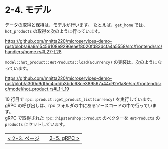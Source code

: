 # 2-4. モデル

データの取得と保持は、モデルが行います。
たとえば、`get_home` では、 `hot_products` の取得を次のように行っています。

https://github.com/mnitta220/microservices-demo-rust/blob/a9a9a15456108e9296eaef8020fd83dcfa4a5558/src/frontend/src/handlers/home.rs#L27-L28

`model::hot_product::HotProducts::load(&currency)` の実装は、次のようになっています。

https://github.com/mnitta220/microservices-demo-rust/blob/a300d9df5c4cddb3bdc68ce389567a44c92e1a8e/src/frontend/src/model/hot_product.rs#L1-L19

10 行目で `rpc::product::get_product_list(currency)` を実行しています。gRPC の呼び出しは、rpc フォルダの中にあるソースコードの中で行っています。  
gRPC で取得された `rpc::hipstershop::Product` のベクターを `HotProducts` の `products` にセットしています。

<table style="width: 90%; margin-top: 20px;">
<tr>
<td style="text-align: left"><a href="./2-3.page.md">&lt;&nbsp;2-3. ページ</a></td>
<td></td>
<td style="text-align: right"><a href="./2-5.rpc.md">2-5. gRPC&nbsp;&gt;</a></td>
</tr>
</table>
